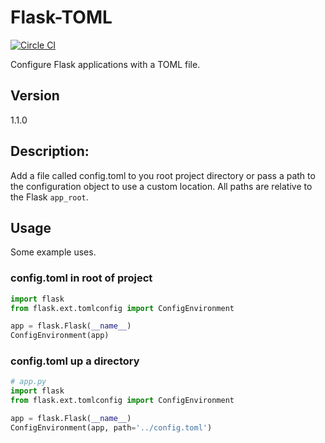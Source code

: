 # Flask-TOML
[![Circle CI](https://circleci.com/gh/nZac/flask-config.svg?style=svg)](https://circleci.com/gh/nZac/flask-config)

Configure Flask applications with a TOML file.


## Version
1.1.0

## Description:
Add a file called config.toml to you root project directory or pass a path to the configuration
object to use a custom location.  All paths are relative to the Flask `app_root`.

## Usage

Some example uses.

### config.toml in root of project

```python
import flask
from flask.ext.tomlconfig import ConfigEnvironment

app = flask.Flask(__name__)
ConfigEnvironment(app)
```

### config.toml up a directory

```python
# app.py
import flask
from flask.ext.tomlconfig import ConfigEnvironment

app = flask.Flask(__name__)
ConfigEnvironment(app, path='../config.toml')
```
